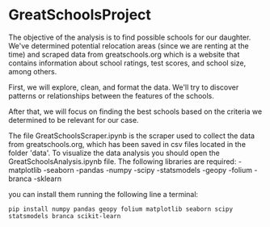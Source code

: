 # GreatSchoolsProject

The objective of the analysis is to find possible schools for our daughter. We've determined potential relocation areas (since we are renting at the time) and scraped data from greatschools.org which is a website that contains information about school ratings, test scores, and school size, among others.

First, we will explore, clean, and format the data. We'll try to discover patterns or relationships between the features of the schools. 

After that, we will focus on finding the best schools based on the criteria we determined to be relevant for our case.

The file GreatSchoolsScraper.ipynb is the scraper used to collect the data from greatschools.org, which has been saved in csv files located in the folder 'data'.
To visualize the data analysis you should open the GreatSchoolsAnalysis.ipynb file. The following libraries are required:
-matplotlib
-seaborn
-pandas
-numpy
-scipy
-statsmodels
-geopy
-folium 
-branca
-sklearn

you can install them running the following line a terminal:

```
pip install numpy pandas geopy folium matplotlib seaborn scipy statsmodels branca scikit-learn
```
